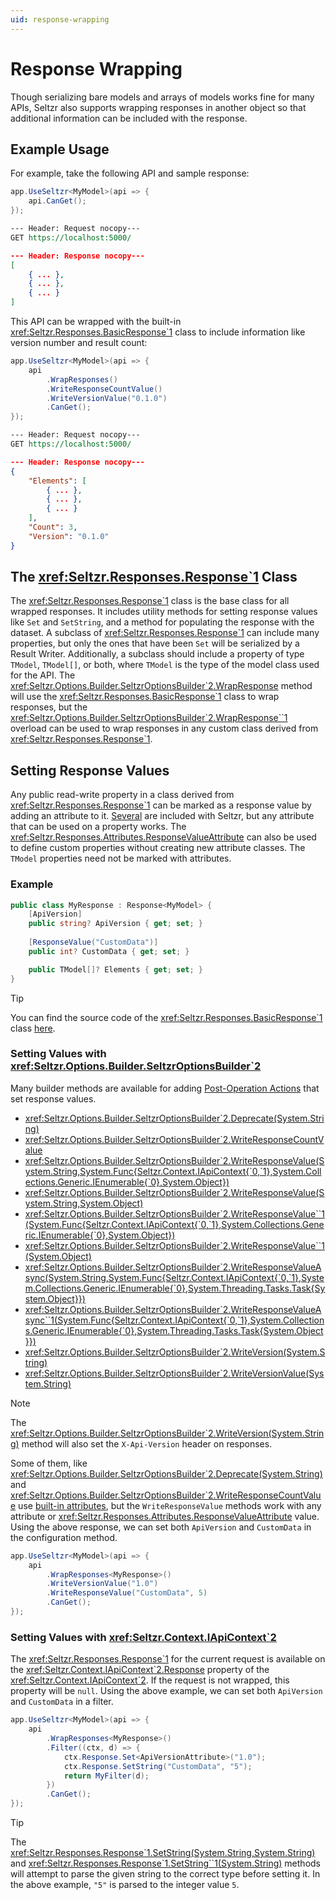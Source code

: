 ```yaml
---
uid: response-wrapping
---
```


# Response Wrapping
Though serializing bare models and arrays of models works fine for many APIs, Seltzr also supports wrapping responses in another object so that additional information can be included with the response.

## Example Usage
For example, take the following API and sample response:
```csharp
app.UseSeltzr<MyModel>(api => {
	api.CanGet();
});
```

```rest
--- Header: Request nocopy---
GET https://localhost:5000/
```
```json
--- Header: Response nocopy---
[
	{ ... },
	{ ... },
	{ ... }
]
```

This API can be wrapped with the built-in <xref:Seltzr.Responses.BasicResponse`1> class to include information like version number and result count:
```csharp
app.UseSeltzr<MyModel>(api => {
	api
		.WrapResponses()
		.WriteResponseCountValue()
		.WriteVersionValue("0.1.0")
		.CanGet();
});
```

```rest
--- Header: Request nocopy---
GET https://localhost:5000/
```
```json
--- Header: Response nocopy---
{
	"Elements": [
		{ ... },
		{ ... },
		{ ... }
	],
	"Count": 3,
	"Version": "0.1.0"
}
```

## The <xref:Seltzr.Responses.Response`1> Class
The <xref:Seltzr.Responses.Response`1> class is the base class for all wrapped responses. It includes utility methods for setting response values like `Set` and `SetString`, and a method for populating the response with the dataset. A subclass of <xref:Seltzr.Responses.Response`1> can include many properties, but only the ones that have been `Set` will be serialized by a Result Writer. Additionally, a subclass should include a property of type `TModel`, `TModel[]`, or both, where `TModel` is the type of the model class used for the API. The <xref:Seltzr.Options.Builder.SeltzrOptionsBuilder`2.WrapResponse> method will use the <xref:Seltzr.Responses.BasicResponse`1> class to wrap responses, but the <xref:Seltzr.Options.Builder.SeltzrOptionsBuilder`2.WrapResponse``1> overload can be used to wrap responses in any custom class derived from <xref:Seltzr.Responses.Response`1>.

## Setting Response Values
Any public read-write property in a class derived from <xref:Seltzr.Responses.Response`1> can be marked as a response value by adding an attribute to it. [Several](xref:Seltzr.Responses.Attributes) are included with Seltzr, but any attribute that can be used on a property works. The <xref:Seltzr.Responses.Attributes.ResponseValueAttribute> can also be used to define custom properties without creating new attribute classes. The `TModel` properties need not be marked with attributes.

### Example
```csharp
public class MyResponse : Response<MyModel> {
	[ApiVersion]
	public string? ApiVersion { get; set; }
	
	[ResponseValue("CustomData")]
	public int? CustomData { get; set; }

	public TModel[]? Elements { get; set; }
}
```

> [!TIP]
> You can find the source code of the <xref:Seltzr.Responses.BasicResponse`1> class [here](https://github.com/Seltzr/Seltzr/blob/master/Seltzr/Responses/BasicResponse.cs).

### Setting Values with <xref:Seltzr.Options.Builder.SeltzrOptionsBuilder`2>
Many builder methods are available for adding [Post-Operation Actions](xref:actions) that set response values.

- <xref:Seltzr.Options.Builder.SeltzrOptionsBuilder`2.Deprecate(System.String)>
- <xref:Seltzr.Options.Builder.SeltzrOptionsBuilder`2.WriteResponseCountValue>
- <xref:Seltzr.Options.Builder.SeltzrOptionsBuilder`2.WriteResponseValue(System.String,System.Func{Seltzr.Context.IApiContext{`0,`1},System.Collections.Generic.IEnumerable{`0},System.Object})>
- <xref:Seltzr.Options.Builder.SeltzrOptionsBuilder`2.WriteResponseValue(System.String,System.Object)>
- <xref:Seltzr.Options.Builder.SeltzrOptionsBuilder`2.WriteResponseValue``1(System.Func{Seltzr.Context.IApiContext{`0,`1},System.Collections.Generic.IEnumerable{`0},System.Object})>
- <xref:Seltzr.Options.Builder.SeltzrOptionsBuilder`2.WriteResponseValue``1(System.Object)>
- <xref:Seltzr.Options.Builder.SeltzrOptionsBuilder`2.WriteResponseValueAsync(System.String,System.Func{Seltzr.Context.IApiContext{`0,`1},System.Collections.Generic.IEnumerable{`0},System.Threading.Tasks.Task{System.Object}})>
- <xref:Seltzr.Options.Builder.SeltzrOptionsBuilder`2.WriteResponseValueAsync``1(System.Func{Seltzr.Context.IApiContext{`0,`1},System.Collections.Generic.IEnumerable{`0},System.Threading.Tasks.Task{System.Object}})>
- <xref:Seltzr.Options.Builder.SeltzrOptionsBuilder`2.WriteVersion(System.String)>
- <xref:Seltzr.Options.Builder.SeltzrOptionsBuilder`2.WriteVersionValue(System.String)>

> [!NOTE]
> The <xref:Seltzr.Options.Builder.SeltzrOptionsBuilder`2.WriteVersion(System.String)> method will also set the `X-Api-Version` header on responses.

Some of them, like <xref:Seltzr.Options.Builder.SeltzrOptionsBuilder`2.Deprecate(System.String)> and <xref:Seltzr.Options.Builder.SeltzrOptionsBuilder`2.WriteResponseCountValue> use [built-in attributes](xref:Seltzr.Responses.Attributes), but the `WriteResponseValue` methods work with any attribute or <xref:Seltzr.Responses.Attributes.ResponseValueAttribute> value. Using the above response, we can set both `ApiVersion` and `CustomData` in the configuration method.
```csharp
app.UseSeltzr<MyModel>(api => {
	api
		.WrapResponses<MyResponse>()
		.WriteVersionValue("1.0")
		.WriteResponseValue("CustomData", 5)
		.CanGet();
});
```

### Setting Values with <xref:Seltzr.Context.IApiContext`2>
The <xref:Seltzr.Responses.Response`1> for the current request is available on the <xref:Seltzr.Context.IApiContext`2.Response> property of the <xref:Seltzr.Context.IApiContext`2>. If the request is not wrapped, this property will be `null`. Using the above example, we can set both `ApiVersion` and `CustomData` in a filter.

```csharp
app.UseSeltzr<MyModel>(api => {
	api
		.WrapResponses<MyResponse>()
		.Filter((ctx, d) => {
			ctx.Response.Set<ApiVersionAttribute>("1.0");
			ctx.Response.SetString("CustomData", "5");
			return MyFilter(d);
		})
		.CanGet();
});
```

> [!TIP]
> The <xref:Seltzr.Responses.Response`1.SetString(System.String,System.String)> and <xref:Seltzr.Responses.Response`1.SetString``1(System.String)> methods will attempt to parse the given string to the correct type before setting it. In the above example, `"5"` is parsed to the integer value `5`.